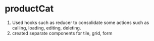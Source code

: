 # productCat
1. Used hooks such as reducer to consolidate some actions such as calling, loading, editing, deleting.
2. created separate components for tile, grid, form